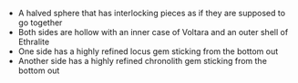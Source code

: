   
 - A halved sphere that has interlocking pieces as if they are supposed to go together
 - Both sides are hollow with an inner case of Voltara and an outer shell of Ethralite
 - One side has a highly refined locus gem sticking from the bottom out
 - Another side has a highly refined chronolith gem sticking from the bottom out
 
 

